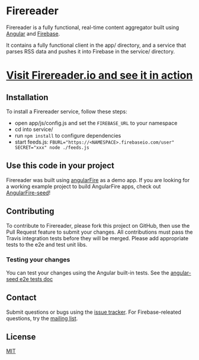 
# Firereader

Firereader is a fully functional, real-time content aggregator built using [Angular](http://www.angularjs.org) and [Firebase](http://www.firebase.com).

It contains a fully functional client in the app/ directory, and a service that parses RSS data and pushes it into Firebase in the service/ directory.

<h1><a href="http://firereader.io">Visit Firereader.io and see it in action</a></h1>

## Installation

To install a Firereader service, follow these steps:
* open app/js/config.js and set the `FIREBASE_URL` to your namespace
* cd into service/
* run `npm install` to configure dependencies
* start feeds.js: `FBURL="https://<NAMESPACE>.firebaseio.com/user" SECRET="xxx" node ./feeds.js`

## Use this code in your project

Firereader was built using [angularFire](https://github.com/firebase/angularFire) as a demo app. If you are looking for a working example project to build AngularFire apps, check out [AngularFire-seed](https://github.com/firebase/angularFire-seed)!

## Contributing

To contribute to Firereader, please fork this project on GitHub, then use the Pull Request feature to submit your changes. All contributions must pass the Travis integration tests before they will be merged. Please add appropriate tests to the e2e and test unit libs.

### Testing your changes

You can test your changes using the Angular built-in tests. See the [angular-seed e2e tests doc](https://github.com/angular/angular-seed#end-to-end-testing)

## Contact

Submit questions or bugs using the [issue tracker](http://github.com/firebase/firereader). For Firebase-releated questions, try the [mailing list](https://groups.google.com/forum/#!forum/firebase-talk).

## License

[MIT](http://firebase.mit-license.org/)